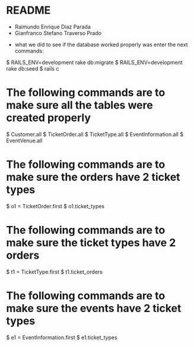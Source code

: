 # README

* Raimundo Enrique Diaz Parada
* Gianfranco Stefano Traverso Prado

- what we did to see if the database worked properly was enter the next commands:

$ RAILS_ENV=development rake db:migrate
$ RAILS_ENV=development rake db:seed
$ rails c

# The following commands are to make sure all the tables were created properly
$ Customer.all
$ TicketOrder.all
$ TicketType.all
$ EventInformation.all
$ EventVenue.all
# The following commands are to make sure the orders have 2 ticket types
$ o1 = TicketOrder.first
$ o1.ticket_types
# The following commands are to make sure the ticket types have 2 orders
$ t1 = TicketType.first
$ t1.ticket_orders
# The following commands are to make sure the events have 2 ticket types
$ e1 = EventInformation.first
$ e1.ticket_types
